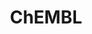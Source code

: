---
bigquery: https://console.cloud.google.com/bigquery?p=patents-public-data&d=ebi_chembl&page=dataset
citation: '"The ChEMBL database in 2017." Anna Gaulton, Anne Hersey, Michał Nowotka,
  A Patrícia Bento, Jon Chambers, David Mendez, Prudence Mutowo, Francis Atkinson,
  Louisa J Bellis, Elena Cibrián-Uhalte, Mark Davies, Nathan Dedman, Anneli Karlsson,
  María Paula Magariños, John P Overington, George Papadatos, Ines Smit, Andrew R
  Leach Nucleic acids Research (2017) 45 (Database Issue), D945-D954'
contributors: European Bioinformatics Institute
cost: None
description: ChEMBL Data is a manually curated database of small molecules used in
  drug discovery, including information about existing patented drugs.
documentation: 'schema: https://www.ebi.ac.uk/chembl/db_schema


  '
last_edit: Mon, 04 Apr 2022 19:07:30 GMT
location: https://console.cloud.google.com/marketplace/product/google_patents_public_datasets/chembl
maintained_by: EMBL-EBI, an outstation of European Molecular Biology Laboratory
related_publications: '

  ChEMBL: towards direct deposition of bioassay data.


  Mendez D, Gaulton A, Bento AP, Chambers J, De Veij M, Félix E, Magariños MP, Mosquera
  JF, Mutowo P, Nowotka M, Gordillo-Marañón M, Hunter F, Junco L, Mugumbate G, Rodriguez-Lopez
  M, Atkinson F, Bosc N, Radoux CJ, Segura-Cabrera A, Hersey A, Leach AR.


  — Nucleic Acids Res. 2019; 47(D1):D930-D940. doi: 10.1093/nar/gky1075

  '
schema_fields: '[''type'', ''acd_logp'', ''direct_interaction'', ''label'', ''activity_id'',
  ''homologue'', ''cx_most_apka'', ''tissue_id'', ''level4_description'', ''orig_description'',
  ''stem_class'', ''last_active'', ''accession'', ''alert_id'', ''action_type'', ''src_compound_id'',
  ''mw_freebase'', ''who_name'', ''co_stem_id'', ''submission_date'', ''definition'',
  ''cell_name'', ''related_tid'', ''cell_source_tax_id'', ''qudt_units'', ''applicant_full_name'',
  ''parent_id'', ''issue'', ''tid_fixed'', ''idx'', ''inorganic_flag'', ''assay_tax_id'',
  ''mw_monoisotopic'', ''drug_record_id'', ''warning_class'', ''published_value'',
  ''confidence'', ''creation_date'', ''hba_lipinski'', ''molecular_species'', ''country'',
  ''toid'', ''ref_type'', ''disease_efficacy'', ''withdrawn_class'', ''usan_substem'',
  ''parent_molregno'', ''assay_source'', ''max_phase_for_ind'', ''hbd_lipinski'',
  ''met_comment'', ''ddd_units'', ''irac_class_id'', ''mc_target_name'', ''cellosaurus_id'',
  ''protclasssyn_id'', ''research_stem'', ''variant_id'', ''assay_test_type'', ''mechanism_of_action'',
  ''route'', ''assay_desc'', ''assay_strain'', ''who_extra'', ''stem'', ''binding_site_comment'',
  ''domain_id'', ''version'', ''cell_ontology_id'', ''authors'', ''biocomp_id'', ''component_type'',
  ''withdrawn_reason'', ''updated_on'', ''assay_organism'', ''target_desc'', ''product_id'',
  ''domain_name'', ''compsyn_id'', ''sei'', ''target_mapping'', ''chembl_id'', ''sequence'',
  ''db_source'', ''db_version'', ''updated_by'', ''level1'', ''psa'', ''journal'',
  ''domain_description'', ''drug_substance_flag'', ''structure_type'', ''component_id'',
  ''relationship_desc'', ''bao_endpoint'', ''warning_description'', ''substrate_record_id'',
  ''qed_weighted'', ''ridx'', ''standard_upper_value'', ''warning_year'', ''entity_id'',
  ''pubmed_id'', ''frac_class_id'', ''relationship_type'', ''level1_description'',
  ''parameter_value'', ''assay_category'', ''tbl'', ''warnref_id'', ''level3_description'',
  ''l1'', ''abstract'', ''standard_relation'', ''ddd_value'', ''relationship'', ''mc_target_type'',
  ''aromatic_rings'', ''irac_code'', ''record_id'', ''patent_use_code'', ''num_alerts'',
  ''level2_description'', ''indication_class'', ''clo_id'', ''acd_most_bpka'', ''l7'',
  ''sitecomp_id'', ''atc_code'', ''compound_name'', ''mc_organism'', ''smarts'', ''source'',
  ''mesh_id'', ''hrac_class_id'', ''tid'', ''downgraded'', ''first_in_class'', ''frac_code'',
  ''protein_class_synonym'', ''mec_id'', ''assay_type'', ''upper_value'', ''source_domain_id'',
  ''cx_logd'', ''assay_id'', ''approval_date'', ''metref_id'', ''title'', ''bei'',
  ''comments'', ''short_name'', ''standard_value'', ''metabolite_record_id'', ''caloha_id'',
  ''first_approval'', ''cell_id'', ''end_position'', ''organism'', ''potential_duplicate'',
  ''smid'', ''start_position'', ''ref_url'', ''uo_units'', ''mesh_heading'', ''last_page'',
  ''dosage_form'', ''chirality'', ''ro3_pass'', ''level2'', ''patent_expire_date'',
  ''mol_atc_id'', ''pathway_id'', ''met_conversion'', ''doc_id'', ''ad_type'', ''domain_type'',
  ''src_description'', ''ap_id'', ''indref_id'', ''tax_id'', ''selectivity_comment'',
  ''therapeutic_flag'', ''alert_set_id'', ''usan_stem_id'', ''full_molformula'', ''drugind_id'',
  ''synonyms'', ''target_type'', ''assay_subcellular_fraction'', ''molsyn_id'', ''molregno'',
  ''hba'', ''mc_tax_id'', ''max_phase'', ''rgid'', ''published_type'', ''activity_comment'',
  ''level4'', ''mecref_id'', ''cpd_str_alert_id'', ''uberon_id'', ''compound_key'',
  ''protein_class_id'', ''mol_frac_id'', ''job_id'', ''company'', ''log_id'', ''rtb'',
  ''component_synonym'', ''standard_inchi'', ''relation'', ''prodrug'', ''strength'',
  ''normal_range_max'', ''species_group_flag'', ''src_assay_id'', ''usan_stem'', ''stat'',
  ''published_relation'', ''alogp'', ''as_id'', ''published_units'', ''sequence_md5sum'',
  ''warning_country'', ''availability_type'', ''assay_cell_type'', ''prediction_method'',
  ''helm_notation'', ''cell_description'', ''curation_comment'', ''name'', ''usan_stem_definition'',
  ''bao_id'', ''priority'', ''targrel_id'', ''path'', ''active_molregno'', ''doi'',
  ''std_act_id'', ''actsm_id'', ''hbd'', ''cl_lincs_id'', ''canonical_smiles'', ''dosed_ingredient'',
  ''annotation'', ''patent_no'', ''withdrawn_flag'', ''hrac_code'', ''bto_id'', ''level5'',
  ''le'', ''ass_cls_map_id'', ''efo_term'', ''ingredient'', ''ddd_admr'', ''value'',
  ''volume'', ''efo_id'', ''l4'', ''site_id'', ''ddd_id'', ''cx_logp'', ''class_level'',
  ''warning_id'', ''cell_source_organism'', ''l3'', ''activity_count'', ''drug_product_flag'',
  ''targcomp_id'', ''num_lipinski_ro5_violations'', ''warning_type'', ''parent_type'',
  ''normal_range_min'', ''lle'', ''site_name'', ''result_flag'', ''formulation_id'',
  ''mol_hrac_id'', ''enzyme_name'', ''parent_go_id'', ''text_value'', ''standard_flag'',
  ''oral'', ''assay_tissue'', ''cidx'', ''level3'', ''syn_type'', ''units'', ''l8'',
  ''enzyme_tid'', ''usan_year'', ''class_type'', ''heavy_atoms'', ''site_residues'',
  ''res_stem_id'', ''pathway_key'', ''ref_id'', ''trade_name'', ''aidx'', ''ddd_comment'',
  ''innovator_company'', ''mutation'', ''num_ro5_violations'', ''full_mwt'', ''l5'',
  ''oc_id'', ''molecular_mechanism'', ''mol_irac_id'', ''mechanism_comment'', ''polymer_flag'',
  ''go_id'', ''standard_units'', ''set_name'', ''l6'', ''aspect'', ''isoform'', ''entity_type'',
  ''confidence_score'', ''molfile'', ''first_page'', ''description'', ''major_class'',
  ''standard_inchi_key'', ''src_short_name'', ''black_box_warning'', ''nda_type'',
  ''withdrawn_country'', ''subgroup'', ''predbind_id'', ''cell_source_tissue'', ''cx_most_bpka'',
  ''natural_product'', ''chebi_par_id'', ''prod_pat_id'', ''delist_flag'', ''topical'',
  ''assay_param_id'', ''status'', ''l2'', ''doc_type'', ''mc_target_accession'', ''parameter_type'',
  ''met_id'', ''protein_class_desc'', ''pref_name'', ''withdrawn_year'', ''compd_id'',
  ''parenteral'', ''standard_type'', ''alert_name'', ''acd_logd'', ''standard_text_value'',
  ''acd_most_apka'', ''assay_class_id'', ''publication_number'', ''pchembl_value'',
  ''comp_go_id'', ''active_ingredient'', ''molecule_type'', ''year'', ''comp_class_id'',
  ''bao_format'', ''data_validity_comment'', ''previous_company'', ''curated_by'',
  ''patent_id'', ''src_id'']'
shortname: chembl
tags:
- biotechnology
- health
- chemical
- bioinformatics
- medical
terms_of_use: CC BY-SA 3.0
title: ChEMBL
uuid: e232a192-965c-4ec9-904c-155b6dfe56c5
---